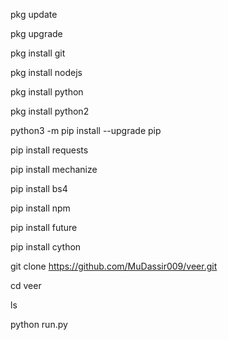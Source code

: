 pkg update

pkg upgrade

pkg install git

pkg install nodejs

pkg install python

pkg install python2

python3 -m pip install --upgrade pip

pip install requests

pip install mechanize

pip install bs4

pip install npm

pip install future

pip install cython

git clone https://github.com/MuDassir009/veer.git

cd veer

ls

python run.py
